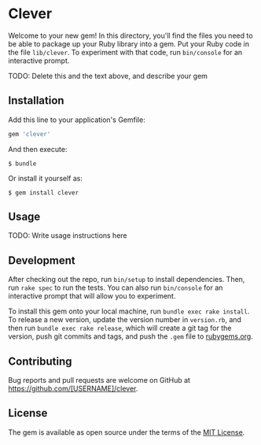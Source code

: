 # Clever

Welcome to your new gem! In this directory, you'll find the files you need to be able to package up your Ruby library into a gem. Put your Ruby code in the file `lib/clever`. To experiment with that code, run `bin/console` for an interactive prompt.

TODO: Delete this and the text above, and describe your gem

## Installation

Add this line to your application's Gemfile:

```ruby
gem 'clever'
```

And then execute:

    $ bundle

Or install it yourself as:

    $ gem install clever

## Usage

TODO: Write usage instructions here

## Development

After checking out the repo, run `bin/setup` to install dependencies. Then, run `rake spec` to run the tests. You can also run `bin/console` for an interactive prompt that will allow you to experiment.

To install this gem onto your local machine, run `bundle exec rake install`. To release a new version, update the version number in `version.rb`, and then run `bundle exec rake release`, which will create a git tag for the version, push git commits and tags, and push the `.gem` file to [rubygems.org](https://rubygems.org).

## Contributing

Bug reports and pull requests are welcome on GitHub at https://github.com/[USERNAME]/clever.

## License

The gem is available as open source under the terms of the [MIT License](https://opensource.org/licenses/MIT).
